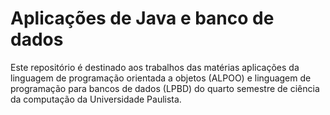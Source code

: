 # Aplicações de Java e banco de dados

Este repositório é destinado aos trabalhos das matérias aplicações da linguagem de programação orientada a objetos (ALPOO) e linguagem de programação para bancos de dados (LPBD) do quarto semestre de ciência da computação da Universidade Paulista.